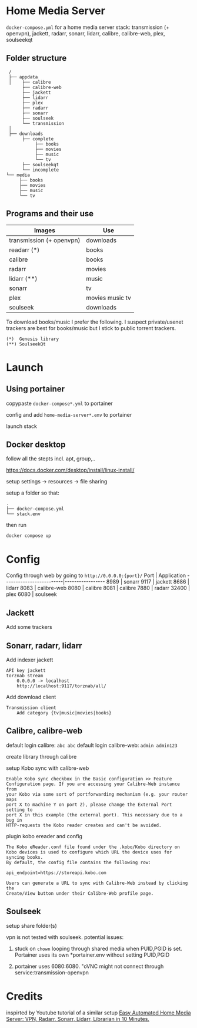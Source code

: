# Home Media Server 
`docker-compose.yml` for a home media server stack:
transmission (+ openvpn), jackett, radarr, sonarr, lidarr, calibre,
calibre-web, plex, soulseekqt
##  Folder structure
```
 /
 ├── appdata 
 │    ├── calibre
      ├── calibre-web
      ├── jackett
      ├── lidarr
      ├── plex
      ├── radarr
      ├── sonarr
      ├── soulseek
      └── transmission
 │
 ├── downloads
      ├── complete
           ├── books
           ├── movies
           ├── music
           └── tv
      ├── soulseekqt
      └── incomplete
└── media              
     ├── books
     ├── movies
     ├── music
     └── tv
```
## Programs and their use
Images                   | Use
-------------------------|-----------------
transmission (+ openvpn) | downloads
readarr (*)              | books
calibre                  | books
radarr                   | movies         
lidarr (**)              | music
sonarr                   | tv
plex                     | movies music tv
soulseek                 | downloads

To download books/music I prefer the following. I suspect private/usenet
trackers are best for books/music but I stick to public torrent trackers. 
```
(*)  Genesis library
(**) SoulseekQt
```

# Launch

## Using portainer
copypaste `docker-compose*.yml` to portainer 

config and add `home-media-server*.env` to portainer

launch stack

## Docker desktop 
follow all the stepts incl. apt, group,..

https://docs.docker.com/desktop/install/linux-install/

setup settings -> resources -> file sharing

setup a folder so that:
```
.
├── docker-compose.yml
└── stack.env
```
then run
```
docker compose up
```

# Config
Config through web by going to `http://0.0.0.0:{port}/`
Port                   | Application
-------------------------|-----------------
8989       | sonarr
9117       | jackett
8686       | lidarr
8083       | calibre-web
8080       | calibre
8081       | calibre
7880       | radarr 
32400      | plex
6080       | soulseek

## Jackett
Add some trackers

## Sonarr, radarr, lidarr
Add indexer jackett 
```
API key jackett
torznab stream
    0.0.0.0 -> localhost
    http://localhost:9117/torznab/all/
```
Add download client
```
Transmission client
    Add category {tv|music|movies|books}
```
## Calibre, calibre-web
default login calibre: `abc abc`
default login calibre-web: `admin admin123`

create library through calibre

setup Kobo sync with calibre-web
```
Enable Kobo sync checkbox in the Basic configuration >> Feature
Configuration page. If you are accessing your Calibre-Web instance from
your Kobo via some sort of portforwarding mechanism (e.g. your router maps
port X to machine Y on port Z), please change the External Port setting to
port X in this example (the external port). This necessary due to a bug in
HTTP-requests the Kobo reader creates and can't be avoided.
```

plugin kobo ereader and config
```
The Kobo eReader.conf file found under the .kobo/Kobo directory on Kobo devices is used to configure which URL the device uses for syncing books.
By default, the config file contains the following row:

api_endpoint=https://storeapi.kobo.com

Users can generate a URL to sync with Calibre-Web instead by clicking the
Create/View button under their Calibre-Web profile page.
```

## Soulseek
setup share folder(s)

vpn is not tested with soulseek.
potential issues: 

1. stuck on `chown` looping through shared media when PUID,PGID is set. Portainer uses its own *portainer.env without setting PUID,PGID

2. portainer uses 6080:6080. "oVNC might not connect through service:transmission-openvpn


# Credits
inspirted by Youtube tutorial of a similar setup [Easy Automated Home Media Server: VPN, Radarr, Sonarr, Lidarr, Librarian in 10 Minutes.](https://www.youtube.com/watch?v=5rtGBwBuzQE)
